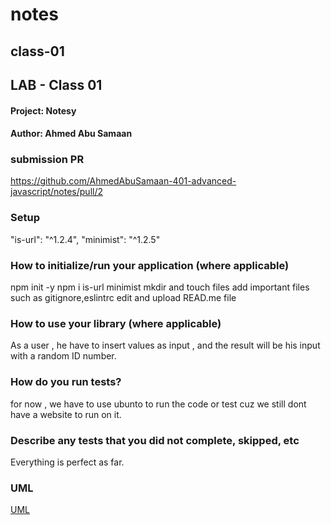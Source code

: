 # notes
## class-01

## LAB - Class 01
#### Project: Notesy
#### Author: Ahmed Abu Samaan

### submission PR

https://github.com/AhmedAbuSamaan-401-advanced-javascript/notes/pull/2

### Setup
 "is-url": "^1.2.4",
 "minimist": "^1.2.5"

### How to initialize/run your application (where applicable)
npm init -y 
npm i is-url minimist
mkdir and touch files 
add important files such as gitignore,eslintrc
edit and upload READ.me file

### How to use your library (where applicable)
As a user , he have to insert values as input , and the result will be his input with a random ID number. 

### How do you run tests?
for now , we have to use ubunto to run the code or test cuz we still dont have a website to run on it.

### Describe any tests that you did not complete, skipped, etc
Everything is perfect as far.

### UML
[UML](UML1.png)